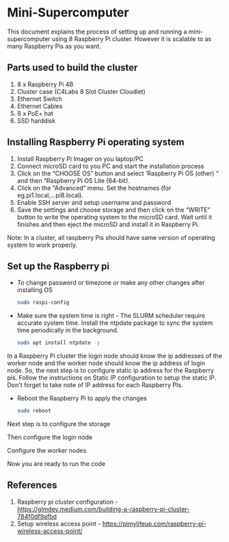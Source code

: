 # Mini-Supercomputer

This document explains the process of setting up and running a mini-supercomputer using 8 Raspberry Pi cluster. However it is scalable to as many Raspberry Pis as you want.
 
## Parts used to build the cluster
1. 8 x Raspberry Pi 4B
2. Cluster case (C4Labs 8 Slot Cluster Cloudlet)
3. Ethernet Switch
4. Ethernet Cables
5. 8 x PoE+ hat
6. SSD harddisk

## Installing Raspberry Pi operating system


1. Install Raspberry Pi Imager on you laptop/PC
2. Connect microSD card to you PC and start the installation process
3. Click on the “CHOOSE OS” button and select ‘Raspberry Pi OS (other) “ and then “Raspberry Pi OS Lite (64-bit).
4. Click on the “Advanced” menu. Set the hostnames (for eg.pi1.local,...pi8.local). 
5. Enable SSH server and setup username and password
6. Save the settings and choose storage and then click on the “WRITE” button to write the operating system to the microSD card. Wait until it finishes and then eject the microSD and install it in Raspberry Pi.

Note: In a cluster, all raspberry Pis should have same version of operating system to work properly. 

## Set up the Raspberry pi

* To change password or timezone or make any other changes after installing OS
    ```bash
   sudo raspi-config
    ```

* Make sure the system time is right - The SLURM scheduler require accurate system time. Install the ntpdate package to sync the system time periodically in the background.
    ```bash
   sudo apt install ntpdate -y
    ```
In a Raspberry Pi cluster the login node should know the ip addresses of the worker node and the worker node should know the ip address of login node. So, the next step is to configure static ip address for the Raspberry pis. Follow the instructions on Static IP configuration to setup the static IP. Don't forget to take note of IP address for each Raspberry PIs.

* Reboot the Raspberry Pi to apply the changes
    ```bash
    sudo reboot
    ```




Next step is to configure the storage

Then configure the login node 

Configure the worker nodes

Now you are ready to run the code

## References 
1. Raspberry pi cluster configuration - https://glmdev.medium.com/building-a-raspberry-pi-cluster-784f0df9afbd
2. Setup wireless access point - https://pimylifeup.com/raspberry-pi-wireless-access-point/

